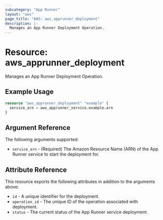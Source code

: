 ```yaml
---
subcategory: "App Runner"
layout: "aws"
page_title: "AWS: aws_apprunner_deployment"
description: |-
  Manages an App Runner Deployment Operation.
---
```


# Resource: aws_apprunner_deployment

Manages an App Runner Deployment Operation.

## Example Usage

```terraform
resource "aws_apprunner_deployment" "example" {
  service_arn = aws_apprunner_service.example.arn
}
```

## Argument Reference

The following arguments supported:

* `service_arn` - (Required) The Amazon Resource Name (ARN) of the App Runner service to start the deployment for.

## Attribute Reference

This resource exports the following attributes in addition to the arguments above:

* `id` - A unique identifier for the deployment.
* `operation_id` - The unique ID of the operation associated with deployment.
* `status` - The current status of the App Runner service deployment.
